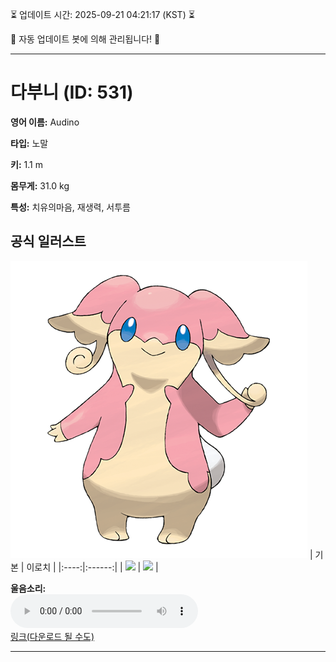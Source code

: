 
⏳ 업데이트 시간: 2025-09-21 04:21:17 (KST) ⏳

🤖 자동 업데이트 봇에 의해 관리됩니다! 🤖

---

# 다부니 (ID: 531)
**영어 이름:** Audino

**타입:** 노말

**키:** 1.1 m

**몸무게:** 31.0 kg

**특성:** 치유의마음, 재생력, 서투름

## 공식 일러스트
![](https://raw.githubusercontent.com/PokeAPI/sprites/master/sprites/pokemon/other/official-artwork/531.png)
| 기본 | 이로치 |
|:----:|:------:|
| <img src="http://play.pokemonshowdown.com/sprites/ani/audino.gif" width="200"> | <img src="http://play.pokemonshowdown.com/sprites/ani-shiny/audino.gif" width="200"> |

**울음소리:**<br><audio controls src="https://raw.githubusercontent.com/PokeAPI/cries/main/cries/pokemon/latest/531.ogg"></audio><br> [링크(다운로드 될 수도)](https://raw.githubusercontent.com/PokeAPI/cries/main/cries/pokemon/latest/531.ogg)


---
